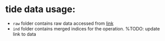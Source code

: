 # tide data usage:

- `raw` folder contains raw data accessed from [link](www.google.com)
- `ind` folder contains merged indices for the operation.
%TODO: update link to data
